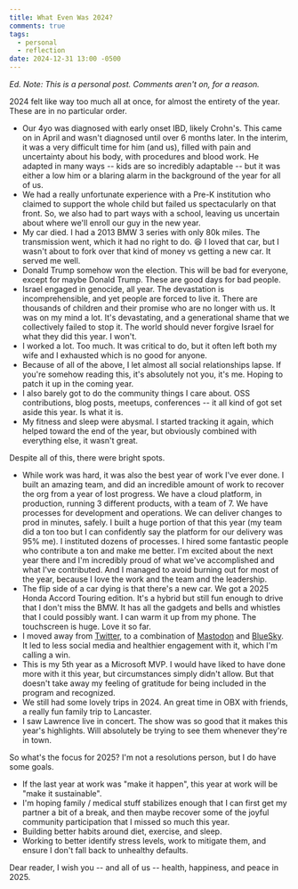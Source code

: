 ```yaml
---
title: What Even Was 2024?
comments: true
tags:
  - personal
  - reflection
date: 2024-12-31 13:00 -0500
---
```

_Ed. Note: This is a personal post. Comments aren't on, for a reason._

2024 felt like way too much all at once, for almost the entirety of the year. These are in no particular order.

* Our 4yo was diagnosed with early onset IBD, likely Crohn's. This came on in April and wasn't diagnosed until over 6 months later. In the interim, it was a very difficult time for him (and us), filled with pain and uncertainty about his body, with procedures and blood work. He adapted in many ways -- kids are so incredibly adaptable -- but it was either a low him or a blaring alarm in the background of the year for all of us.
* We had a really unfortunate experience with a Pre-K institution who claimed to support the whole child but failed us spectacularly on that front. So, we also had to part ways with a school, leaving us uncertain about where we'll enroll our guy in the new year.
* My car died. I had a 2013 BMW 3 series with only 80k miles. The transmission went, which it had no right to do. 😆 I loved that car, but I wasn't about to fork over that kind of money vs getting a new car. It served me well.
* Donald Trump somehow won the election. This will be bad for everyone, except for maybe Donald Trump. These are good days for bad people.
* Israel engaged in genocide, all year. The devastation is incomprehensible, and yet people are forced to live it. There are thousands of children and their promise who are no longer with us. It was on my mind a lot. It's devastating, and a generational shame that we collectively failed to stop it. The world should never forgive Israel for what they did this year. I won't.
* I worked a lot. Too much. It was critical to do, but it often left both my wife and I exhausted which is no good for anyone.
* Because of all of the above, I let almost all social relationships lapse. If you're somehow reading this, it's absolutely not you, it's me. Hoping to patch it up in the coming year.
* I also barely got to do the community things I care about. OSS contributions, blog posts, meetups, conferences -- it all kind of got set aside this year. Is what it is.
* My fitness and sleep were abysmal. I started tracking it again, which helped toward the end of the year, but obviously combined with everything else, it wasn't great.

Despite all of this, there were bright spots.

* While work was hard, it was also the best year of work I've ever done. I built an amazing team, and did an incredible amount of work to recover the org from a year of lost progress. We have a cloud platform, in production, running 3 different products, with a team of 7. We have processes for development and operations. We can deliver changes to prod in minutes, safely. I built a huge portion of that this year (my team did a ton too but I can confidently say the platform for our delivery was 95% me). I instituted dozens of processes. I hired some fantastic people who contribute a ton and make me better. I'm excited about the next year there and I'm incredibly proud of what we've accomplished and what I've contributed. And I managed to avoid burning out for most of the year, because I love the work and the team and the leadership.
* The flip side of a car dying is that there's a new car. We got a 2025 Honda Accord Touring edition. It's a hybrid but still fun enough to drive that I don't miss the BMW. It has all the gadgets and bells and whistles that I could possibly want. I can warm it up from my phone. The touchscreen is huge. Love it so far.
* I moved away from [Twitter](https://twitter.com/sjkilleen), to a combination of [Mastodon](https://mastodon.social/@sjkilleen) and [BlueSky](https://bsky.app/profile/seankilleen.com). It led to less social media and healthier engagement with it, which I'm calling a win.
* This is my 5th year as a Microsoft MVP. I would have liked to have done more with it this year, but circumstances simply didn't allow. But that doesn't take away my feeling of gratitude for being included in the program and recognized.
* We still had some lovely trips in 2024. An great time in OBX with friends, a really fun family trip to Lancaster.
* I saw Lawrence live in concert. The show was so good that it makes this year's highlights. Will absolutely be trying to see them whenever they're in town.

So what's the focus for 2025? I'm not a resolutions person, but I do have some goals.

* If the last year at work was "make it happen", this year at work will be "make it sustainable".
* I'm hoping family / medical stuff stabilizes enough that I can first get my partner a bit of a break, and then maybe recover some of the joyful community participation that I missed so much this year.
* Building better habits around diet, exercise, and sleep.
* Working to better identify stress levels, work to mitigate them, and ensure I don't fall back to unhealthy defaults.

Dear reader, I wish you -- and all of us -- health, happiness, and peace in 2025.
